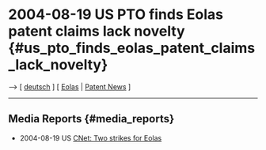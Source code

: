 # 2004-08-19 US PTO finds Eolas patent claims lack novelty {#us_pto_finds_eolas_patent_claims_lack_novelty}

\--\> \[ [ deutsch](Eolas040819De "wikilink") \] \[ [
Eolas](SwxaiEolasEn "wikilink") \| [ Patent
News](SwpatcninoEn "wikilink") \]

------------------------------------------------------------------------

## Media Reports {#media_reports}

-   2004-08-19 US [CNet: Two strikes for
    Eolas](http://news.com.com/Two+strikes+for+Eolas/2100-1032_3-5315367.html "wikilink")
